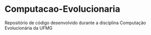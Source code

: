 # Computacao-Evolucionaria
Repositório de código desenvolvido durante a disciplina Computação Evolucionária da UFMG

